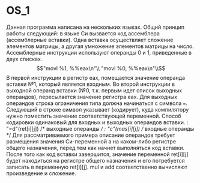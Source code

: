 # OS_1
Данная программа написана на нескольких языках. Общий принцип работы следующий: в языке Си вызвается код ассемблера (ассемблерные вставки).
Одна вставка осуществляет сложение элементов матрицы, а другая умножение элементов матрицы на число.
Ассемблерные инструкции используют операнды 0 и 1, приведенные в двух списках. 
$$"movl  %1, %%eax\n"\\
"movl %0, %%eax\n"\\$$ 
В первой инструкции в регистр eax, помещается значение операнда вставки №1, который является входным. Во второй инструкции в выходной операнд вставки 
(№0, т.к. первым идет список выходных операндов), пересылается значение регистра eax. Для выходных операндов строка ограничения типа должна начинаться 
с символа `=`. Следующий в строке символ указывает (кодирует), куда компилятору нужно поместить значение соответствующей переменной. 
Способ кодировки одинаковый для входных и выходных операндов вставки.
: "=d"(ret[i][j]) /* выходные операнды */
: "c"(mas[i][j]) /* входные операнды */
Для рассматриваемого примера описание операндов требует размещения значения Си-переменной a на каком-либо регистре общего назначения, перед тем как 
начнет выполняться код вставки. После того как код вставки завершится, значение переменной ret[i][j] будет находиться на регистре общего назначения 
и его потребуется записать в переменную ret[i][j]. 
mul и add соответственно вычисляют произведение и сложение.

